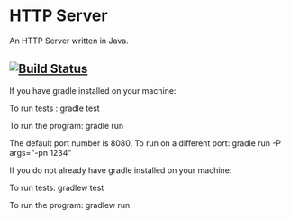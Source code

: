 # HTTP Server
An HTTP Server written in Java.

[![Build Status](https://travis-ci.org/td-extreme/HTTPServer.svg?branch=master)](https://travis-ci.org/td-extreme/HTTPServer)
----

If you have gradle installed on your machine:

To run tests :  gradle test

To run the program: gradle run

The default port number is 8080. To run on a different port: gradle run -P args="-pn 1234"

If you do not already have gradle installed on your machine:

To run tests: gradlew test

To run the program: gradlew run
